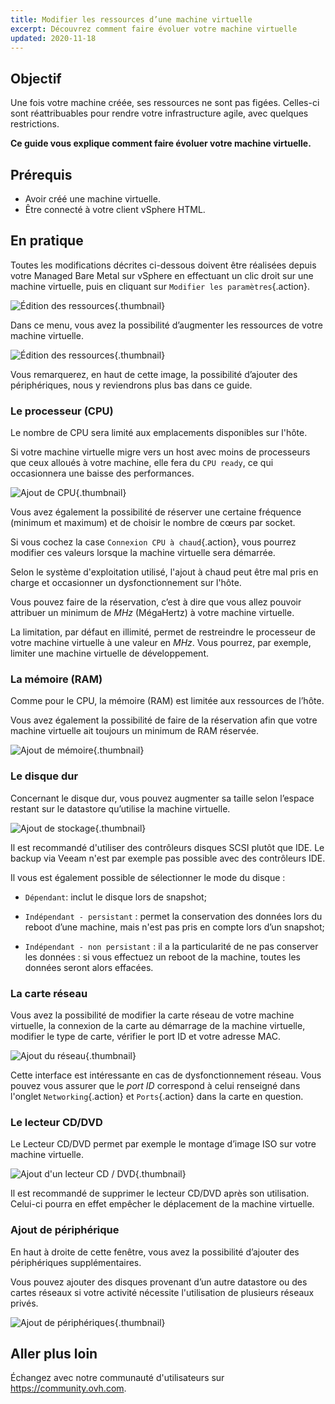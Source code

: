 ```yaml
---
title: Modifier les ressources d’une machine virtuelle
excerpt: Découvrez comment faire évoluer votre machine virtuelle
updated: 2020-11-18
---
```


## Objectif

Une fois votre machine créée, ses ressources ne sont pas figées. Celles-ci sont réattribuables pour rendre votre infrastructure agile, avec quelques restrictions.

**Ce guide vous explique comment faire évoluer votre machine virtuelle.**

## Prérequis

- Avoir créé une machine virtuelle.
- Être connecté à votre client vSphere HTML.

## En pratique

Toutes les modifications décrites ci-dessous doivent être réalisées depuis votre Managed Bare Metal sur vSphere en effectuant un clic droit sur une machine virtuelle, puis en cliquant sur `Modifier les paramètres`{.action}.

![Édition des ressources](hardware01.png){.thumbnail}

Dans ce menu, vous avez la possibilité d’augmenter les ressources de votre machine virtuelle. 

![Édition des ressources](hardware02.png){.thumbnail}

Vous remarquerez, en haut de cette image, la possibilité d’ajouter des périphériques, nous y reviendrons plus bas dans ce guide.

### Le processeur (CPU)

Le nombre de CPU sera limité aux emplacements disponibles sur l'hôte.

Si votre machine virtuelle migre vers un host avec moins de processeurs que ceux alloués à votre machine, elle fera du `CPU ready`, ce qui occasionnera une baisse des performances.

![Ajout de CPU](hardware03.png){.thumbnail}

Vous avez également la possibilité de réserver une certaine fréquence (minimum et maximum) et de choisir le nombre de cœurs par socket.

Si vous cochez la case `Connexion CPU à chaud`{.action}, vous pourrez modifier ces valeurs lorsque la machine virtuelle sera démarrée.

Selon le système d'exploitation utilisé, l'ajout à chaud peut être mal pris en charge et occasionner un dysfonctionnement sur l'hôte.

Vous pouvez faire de la réservation, c’est à dire que vous allez pouvoir attribuer un minimum de *MHz* (MégaHertz) à votre machine virtuelle.

La limitation, par défaut en illimité, permet de restreindre le processeur de votre machine virtuelle à une valeur en *MHz*. Vous pourrez, par exemple, limiter une machine virtuelle de développement.

### La mémoire (RAM)

Comme pour le CPU, la mémoire (RAM) est limitée aux ressources de l’hôte.

Vous avez également la possibilité de faire de la réservation afin que votre machine virtuelle ait toujours un minimum de RAM réservée.

![Ajout de mémoire](hardware04.png){.thumbnail}

### Le disque dur

Concernant le disque dur, vous pouvez augmenter sa taille selon l’espace restant sur le datastore qu’utilise la machine virtuelle.

![Ajout de stockage](hardware05.png){.thumbnail}

Il est recommandé d'utiliser des contrôleurs disques SCSI plutôt que IDE. Le backup via Veeam n'est par exemple pas possible avec des contrôleurs IDE.

Il vous est également possible de sélectionner le mode du disque :

- `Dépendant`: inclut le disque lors de snapshot;

- `Indépendant - persistant` : permet la conservation des données lors du reboot d’une machine, mais n'est pas pris en compte lors d’un snapshot;

- `Indépendant - non persistant` : il a la particularité de ne pas conserver les données : si vous effectuez un reboot de la machine, toutes les données seront alors effacées.

### La carte réseau

Vous avez la possibilité de modifier la carte réseau de votre machine virtuelle, la connexion de la carte au démarrage de la machine virtuelle, modifier le type de carte, vérifier le port ID et votre adresse MAC.

![Ajout du réseau](hardware06.png){.thumbnail}

Cette interface est intéressante en cas de dysfonctionnement réseau. Vous pouvez vous assurer que le *port ID* correspond à celui renseigné dans l'onglet `Networking`{.action} et `Ports`{.action} dans la carte en question.

### Le lecteur CD/DVD

Le Lecteur CD/DVD permet par exemple le montage d’image ISO sur votre machine virtuelle.

![Ajout d'un lecteur CD / DVD](hardware07.png){.thumbnail}

Il est recommandé de supprimer le lecteur CD/DVD après son utilisation. Celui-ci pourra en effet empêcher le déplacement de la machine virtuelle.

### Ajout de périphérique

En haut à droite de cette fenêtre, vous avez la possibilité d’ajouter des périphériques supplémentaires.

Vous pouvez ajouter des disques provenant d’un autre datastore ou des cartes réseaux si votre activité nécessite l'utilisation de plusieurs réseaux privés.

![Ajout de périphériques](hardware08.png){.thumbnail}

## Aller plus loin

Échangez avec notre communauté d'utilisateurs sur <https://community.ovh.com>.
